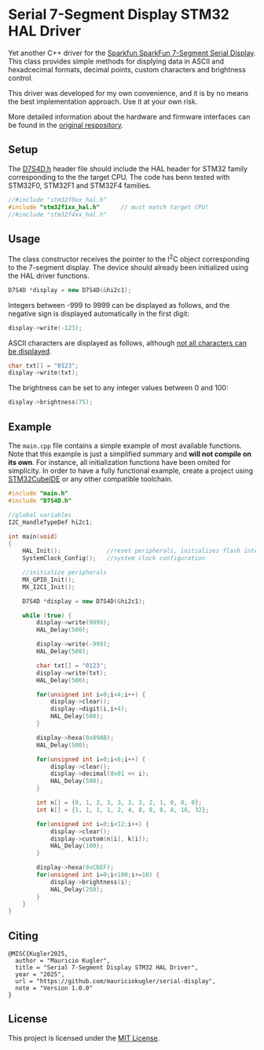 # Serial 7-Segment Display STM32 HAL Driver

Yet another C++ driver for the [Sparkfun SparkFun 7-Segment Serial Display](https://www.sparkfun.com/sparkfun-7-segment-serial-display-red.html). This class provides simple methods for displying data in ASCII and hexadcecimal formats, decimal points, custom characters and brightness control.

This driver was developed for my own convenience, and it is by no means the best implementation approach. Use it at your own risk.

More detailed information about the hardware and firmware interfaces can be found in the [original respository](https://github.com/sparkfun/Serial7SegmentDisplay/wiki).

## Setup

The [D7S4D.h](https://github.com/mauriciokugler/serial-display/blob/main/D7S4D.h) header file should include the HAL header for STM32 family corresponding to the the target CPU. The code has benn tested with STM32F0, STM32F1 and STM32F4 families.

```C++
//#include "stm32f0xx_hal.h"
#include "stm32f1xx_hal.h"		// must match target CPU!
//#include "stm32f4xx_hal.h"
```

## Usage

The class constructor receives the pointer to the I<sup>2</sup>C object corresponding to the 7-segment display. The device should already been initialized using the HAL driver functions.

```C++
D7S4D *display = new D7S4D(&hi2c1);
```

Integers between -999 to 9999 can be displayed as follows, and the negative sign is displayed automatically in the first digit:

```C++
display->write(-123);
```

ASCII characters are displayed as follows, although [not all characters can be displayed](https://github.com/sparkfun/Serial7SegmentDisplay/wiki/Basic-Usage#which-bytes-are-displayable).

```C++
char txt[] = "0123";
display->write(txt);
```

The brightness can be set to any integer values between 0 and 100:

```C++
display->brightness(75);
```

## Example

The `main.cpp` file contains a simple example of most available functions. Note that this example is just a simplified summary and __will not compile on its own__. For instance, all initialization functions have been omited for simplicity. In order to have a fully functional example, create a project using [STM32CubeIDE](https://wiki.st.com/stm32mpu/wiki/How_to_get_started_with_STM32CubeIDE_from_scratch) or any other compatible toolchain.

```C++
#include "main.h"
#include "D7S4D.h"

//global variables
I2C_HandleTypeDef hi2c1;

int main(void)
{
	HAL_Init(); 			//reset peripherals, initializes flash interface and systick
	SystemClock_Config(); 	//system clock configuration

	//initialize peripherals
	MX_GPIO_Init();
	MX_I2C1_Init();

	D7S4D *display = new D7S4D(&hi2c1);

	while (true) {
		display->write(9999);
		HAL_Delay(500);

		display->write(-999);
		HAL_Delay(500);

		char txt[] = "0123";
		display->write(txt);
		HAL_Delay(500);

		for(unsigned int i=0;i<4;i++) {
			display->clear();
			display->digit(i,i+4);
			HAL_Delay(500);
		}

		display->hexa(0x89AB);
		HAL_Delay(500);

		for(unsigned int i=0;i<6;i++) {
			display->clear();
			display->decimal(0x01 << i);
			HAL_Delay(500);
		}

		int n[] = {0, 1, 2, 3, 3, 3, 3, 2, 1, 0, 0, 0};
		int k[] = {1, 1, 1, 1, 2, 4, 8, 8, 8, 8, 16, 32};

		for(unsigned int i=0;i<12;i++) {
			display->clear();
			display->custom(n[i], k[i]);
			HAL_Delay(100);
		}

		display->hexa(0xCDEF);
		for(unsigned int i=0;i<100;i+=10) {
			display->brightness(i);
			HAL_Delay(250);
		}
	}
}
```
## Citing

```TeX
@MISC{Kugler2025,
  author = "Mauricio Kugler",
  title = "Serial 7-Segment Display STM32 HAL Driver",
  year = "2025",
  url = "https://github.com/mauriciokugler/serial-display",
  note = "Version 1.0.0"
}
```

## License

This project is licensed under the [MIT License](LICENSE).